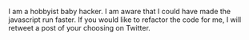 I am a hobbyist baby hacker. I am aware that I could have made the javascript run faster. If you would like to refactor the code for me, I will retweet a post of your choosing on Twitter.
